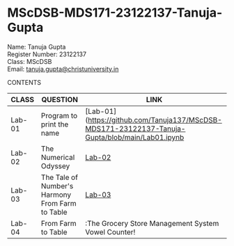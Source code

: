 # MScDSB-MDS171-23122137-Tanuja-Gupta
Name: Tanuja Gupta   
Register Number: 23122137  
Class: MScDSB   
Email: tanuja.gupta@christuniversity.in

CONTENTS

|CLASS|QUESTION|LINK|
|-----|----------------------------------------------------------|-----------------------------|
|Lab-01| Program to print the name|[Lab-01](https://github.com/Tanuja137/MScDSB-MDS171-23122137-Tanuja-Gupta/blob/main/Lab01.ipynb|)|
|Lab-02| The Numerical Odyssey|[Lab-02](https://github.com/Tanuja137/MScDSB-MDS171-23122137-Tanuja-Gupta/blob/main/Lab02.ipynb)|
|Lab-03|The Tale of Number's Harmony From Farm to Table|[Lab-03](https://github.com/Tanuja137/MScDSB-MDS171-23122137-Tanuja-Gupta/blob/main/Lab%2003.ipynb)|
|Lab-04| From Farm to Table|:The Grocery Store Management System Vowel Counter!|[Lab-04](https://github.com/Tanuja137/MScDSB-MDS171-23122137-Tanuja-Gupta/blob/main/Lab04.ipynb)|
